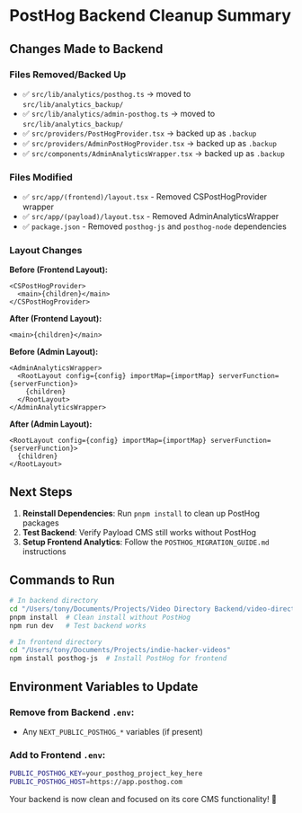 # PostHog Backend Cleanup Summary

## Changes Made to Backend

### Files Removed/Backed Up
- ✅ `src/lib/analytics/posthog.ts` → moved to `src/lib/analytics_backup/`
- ✅ `src/lib/analytics/admin-posthog.ts` → moved to `src/lib/analytics_backup/`
- ✅ `src/providers/PostHogProvider.tsx` → backed up as `.backup`
- ✅ `src/providers/AdminPostHogProvider.tsx` → backed up as `.backup`
- ✅ `src/components/AdminAnalyticsWrapper.tsx` → backed up as `.backup`

### Files Modified
- ✅ `src/app/(frontend)/layout.tsx` - Removed CSPostHogProvider wrapper
- ✅ `src/app/(payload)/layout.tsx` - Removed AdminAnalyticsWrapper
- ✅ `package.json` - Removed `posthog-js` and `posthog-node` dependencies

### Layout Changes

**Before (Frontend Layout):**
```tsx
<CSPostHogProvider>
  <main>{children}</main>
</CSPostHogProvider>
```

**After (Frontend Layout):**
```tsx
<main>{children}</main>
```

**Before (Admin Layout):**
```tsx
<AdminAnalyticsWrapper>
  <RootLayout config={config} importMap={importMap} serverFunction={serverFunction}>
    {children}
  </RootLayout>
</AdminAnalyticsWrapper>
```

**After (Admin Layout):**
```tsx
<RootLayout config={config} importMap={importMap} serverFunction={serverFunction}>
  {children}
</RootLayout>
```

## Next Steps

1. **Reinstall Dependencies**: Run `pnpm install` to clean up PostHog packages
2. **Test Backend**: Verify Payload CMS still works without PostHog
3. **Setup Frontend Analytics**: Follow the `POSTHOG_MIGRATION_GUIDE.md` instructions

## Commands to Run

```bash
# In backend directory
cd "/Users/tony/Documents/Projects/Video Directory Backend/video-directory-backend"
pnpm install  # Clean install without PostHog
npm run dev   # Test backend works

# In frontend directory  
cd "/Users/tony/Documents/Projects/indie-hacker-videos"
npm install posthog-js  # Install PostHog for frontend
```

## Environment Variables to Update

### Remove from Backend `.env`:
- Any `NEXT_PUBLIC_POSTHOG_*` variables (if present)

### Add to Frontend `.env`:
```bash
PUBLIC_POSTHOG_KEY=your_posthog_project_key_here
PUBLIC_POSTHOG_HOST=https://app.posthog.com
```

Your backend is now clean and focused on its core CMS functionality! 🎉
